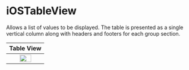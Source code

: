 # iOSTableView
Allows a list of values to be displayed. The table is presented as a single vertical column along with headers and footers for each group section.

Table View            |
:-------------------------:|
<img src="https://user-images.githubusercontent.com/4823319/91636610-53ee7180-ea45-11ea-916f-086b1040963a.png" width="60%" height="60%">  |
